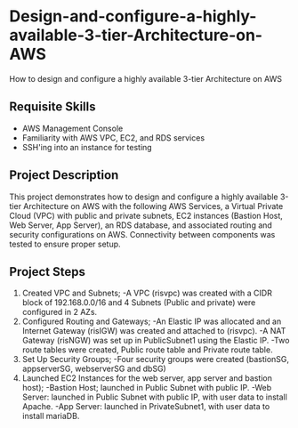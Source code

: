 # Design-and-configure-a-highly-available-3-tier-Architecture-on-AWS
How to design and configure a highly available 3-tier Architecture on AWS

## Requisite Skills
- AWS Management Console 
- Familiarity with AWS VPC, EC2, and RDS services
- SSH'ing into an instance for testing
  
## Project Description
This project demonstrates how to design and configure a highly available 3-tier Architecture on AWS with the following AWS Services, a Virtual Private Cloud (VPC) with public and private subnets, EC2 instances (Bastion Host, Web Server, App Server), an RDS database, and associated routing and security configurations on AWS. Connectivity between components was tested to ensure proper setup.

## Project Steps
1. Created VPC and Subnets;
  -A VPC (risvpc) was created with a CIDR block of 192.168.0.0/16 and 4 Subnets (Public and private) were configured in 2 AZs.
2. Configured Routing and Gateways;
  -An Elastic IP was allocated and an Internet Gateway (risIGW) was created and attached to (risvpc).
  -A NAT Gateway (risNGW) was set up in PublicSubnet1 using the Elastic IP.
  -Two route tables were created, Public route table and Private route table.
3. Set Up Security Groups;
  -Four security groups were created (bastionSG, appserverSG, webserverSG and dbSG)
4. Launched EC2 Instances for the web server, app server and bastion host);
  -Bastion Host; launched in Public Subnet with public IP.
  -Web Server: launched in Public Subnet with public IP, with user data to install Apache.
  -App Server: launched in PrivateSubnet1, with user data to install mariaDB.
